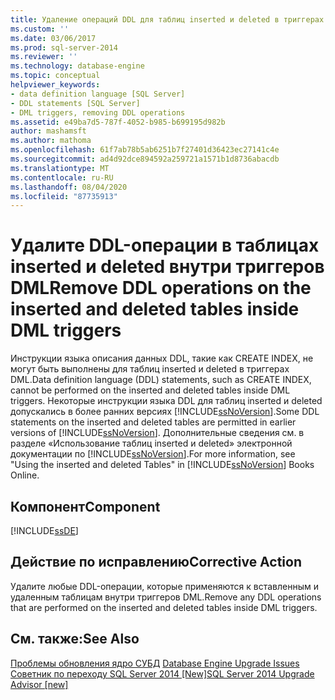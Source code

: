 ```yaml
---
title: Удаление операций DDL для таблиц inserted и deleted в триггерах DML | Документация Майкрософт
ms.custom: ''
ms.date: 03/06/2017
ms.prod: sql-server-2014
ms.reviewer: ''
ms.technology: database-engine
ms.topic: conceptual
helpviewer_keywords:
- data definition language [SQL Server]
- DDL statements [SQL Server]
- DML triggers, removing DDL operations
ms.assetid: e49ba7d5-787f-4052-b985-b699195d982b
author: mashamsft
ms.author: mathoma
ms.openlocfilehash: 61f7ab78b5ab6251b7f27401d36423ec27141c4e
ms.sourcegitcommit: ad4d92dce894592a259721a1571b1d8736abacdb
ms.translationtype: MT
ms.contentlocale: ru-RU
ms.lasthandoff: 08/04/2020
ms.locfileid: "87735913"
---
```

# <a name="remove-ddl-operations-on-the-inserted-and-deleted-tables-inside-dml-triggers"></a><span data-ttu-id="8cc2a-102">Удалите DDL-операции в таблицах inserted и deleted внутри триггеров DML</span><span class="sxs-lookup"><span data-stu-id="8cc2a-102">Remove DDL operations on the inserted and deleted tables inside DML triggers</span></span>
  <span data-ttu-id="8cc2a-103">Инструкции языка описания данных DDL, такие как CREATE INDEX, не могут быть выполнены для таблиц inserted и deleted в триггерах DML.</span><span class="sxs-lookup"><span data-stu-id="8cc2a-103">Data definition language (DDL) statements, such as CREATE INDEX, cannot be performed on the inserted and deleted tables inside DML triggers.</span></span> <span data-ttu-id="8cc2a-104">Некоторые инструкции языка DDL для таблиц inserted и deleted допускались в более ранних версиях [!INCLUDE[ssNoVersion](../../includes/ssnoversion-md.md)].</span><span class="sxs-lookup"><span data-stu-id="8cc2a-104">Some DDL statements on the inserted and deleted tables are permitted in earlier versions of [!INCLUDE[ssNoVersion](../../includes/ssnoversion-md.md)].</span></span> <span data-ttu-id="8cc2a-105">Дополнительные сведения см. в разделе «Использование таблиц inserted и deleted» электронной документации по [!INCLUDE[ssNoVersion](../../includes/ssnoversion-md.md)].</span><span class="sxs-lookup"><span data-stu-id="8cc2a-105">For more information, see "Using the inserted and deleted Tables" in [!INCLUDE[ssNoVersion](../../includes/ssnoversion-md.md)] Books Online.</span></span>  
  
## <a name="component"></a><span data-ttu-id="8cc2a-106">Компонент</span><span class="sxs-lookup"><span data-stu-id="8cc2a-106">Component</span></span>  
 [!INCLUDE[ssDE](../../includes/ssde-md.md)]  
  
## <a name="corrective-action"></a><span data-ttu-id="8cc2a-107">Действие по исправлению</span><span class="sxs-lookup"><span data-stu-id="8cc2a-107">Corrective Action</span></span>  
 <span data-ttu-id="8cc2a-108">Удалите любые DDL-операции, которые применяются к вставленным и удаленным таблицам внутри триггеров DML.</span><span class="sxs-lookup"><span data-stu-id="8cc2a-108">Remove any DDL operations that are performed on the inserted and deleted tables inside DML triggers.</span></span>  
  
## <a name="see-also"></a><span data-ttu-id="8cc2a-109">См. также:</span><span class="sxs-lookup"><span data-stu-id="8cc2a-109">See Also</span></span>  
 <span data-ttu-id="8cc2a-110">[Проблемы обновления ядро СУБД](../../../2014/sql-server/install/database-engine-upgrade-issues.md) </span><span class="sxs-lookup"><span data-stu-id="8cc2a-110">[Database Engine Upgrade Issues](../../../2014/sql-server/install/database-engine-upgrade-issues.md) </span></span>  
 [<span data-ttu-id="8cc2a-111">Советник по переходу SQL Server 2014 &#91;New&#93;</span><span class="sxs-lookup"><span data-stu-id="8cc2a-111">SQL Server 2014 Upgrade Advisor &#91;new&#93;</span></span>](sql-server-2014-upgrade-advisor.md)  
  
  
